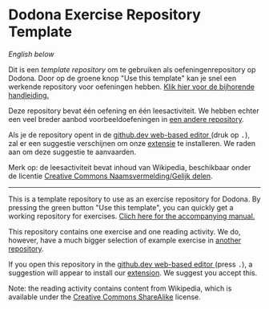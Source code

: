 # Dodona Exercise Repository Template

_English below_

Dit is een _template repository_ om te gebruiken als oefeningenrepository op Dodona.
Door op de groene knop "Use this template" kan je snel een werkende repository voor oefeningen hebben.
[Klik hier voor de bijhorende handleiding.](https://docs.dodona.be/nl/guides/exercises/creating-exercises/introduction/)

Deze repository bevat één oefening en één leesactiviteit.
We hebben echter een veel breder aanbod voorbeeldoefeningen in [een andere repository](https://github.com/dodona-edu/example-exercises).

Als je de repository opent in de [github.dev web-based editor
](https://docs.github.com/en/codespaces/the-githubdev-web-based-editor) (druk op <kbd>.</kbd>), zal er een suggestie verschijnen om onze [extensie](https://marketplace.visualstudio.com/items?itemName=dodona.dodona-exercise-plugin) te installeren.
We raden aan om deze suggestie te aanvaarden.

Merk op: de leesactiviteit bevat inhoud van Wikipedia, beschikbaar onder de licentie [Creative Commons Naamsvermelding/Gelijk delen](http://creativecommons.org/licenses/by-sa/4.0/deed.nl).

---

This is a template repository to use as an exercise repository for Dodona.
By pressing the green button "Use this template", you can quickly get a working repository for exercises.
[Clich here for the accompanying manual.](https://docs.dodona.be/nl/guides/exercises/creating-exercises/introduction/)

This repository contains one exercise and one reading activity.
We do, however, have a much bigger selection of example exercise in [another repository](https://github.com/dodona-edu/example-exercises).

If you open this repository in the [github.dev web-based editor
](https://docs.github.com/en/codespaces/the-githubdev-web-based-editor) (press <kbd>.</kbd>), a suggestion will appear to install our [extension](https://marketplace.visualstudio.com/items?itemName=dodona.dodona-exercise-plugin).
We suggest you accept this.

Note: the reading activity contains content from Wikipedia, which is available under the [Creative Commons ShareAlike](https://creativecommons.org/licenses/by-sa/4.0/deed.en) license.
